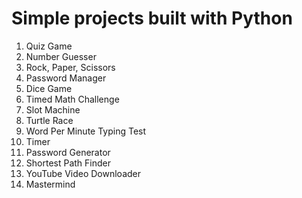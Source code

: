 # Simple projects built with Python

1. Quiz Game
2. Number Guesser
3. Rock, Paper, Scissors
4. Password Manager
5. Dice Game
6. Timed Math Challenge
7. Slot Machine
8. Turtle Race
9. Word Per Minute Typing Test
10. Timer
11. Password Generator
12. Shortest Path Finder
13. YouTube Video Downloader
14. Mastermind
